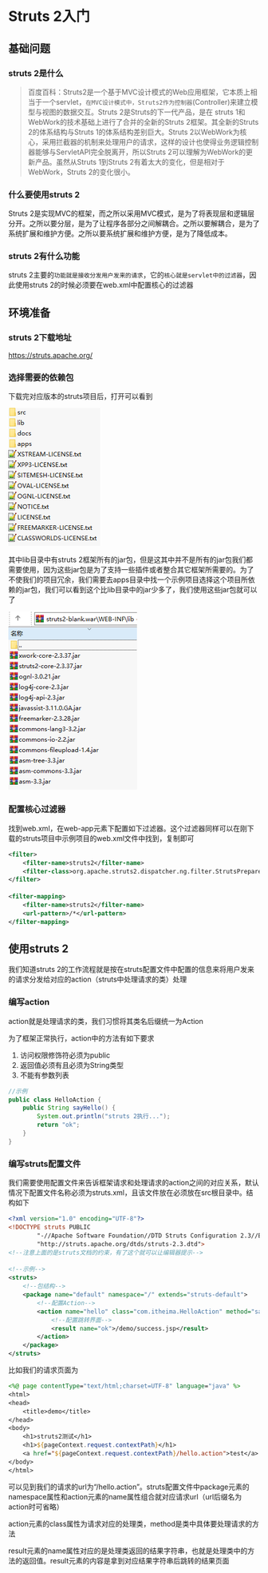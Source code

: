 # Struts 2入门

## 基础问题

### struts 2是什么

> 百度百科：Struts2是一个基于MVC设计模式的Web应用框架，它本质上相当于一个servlet，`在MVC设计模式中，Struts2作为控制器`(Controller)来建立模型与视图的数据交互。Struts 2是Struts的下一代产品，是在 struts 1和WebWork的技术基础上进行了合并的全新的Struts 2框架。其全新的Struts 2的体系结构与Struts 1的体系结构差别巨大。Struts 2以WebWork为核心，采用拦截器的机制来处理用户的请求，这样的设计也使得业务逻辑控制器能够与ServletAPI完全脱离开，所以Struts 2可以理解为WebWork的更新产品。虽然从Struts 1到Struts 2有着太大的变化，但是相对于WebWork，Struts 2的变化很小。

### 什么要使用struts 2

Struts 2是实现MVC的框架，而之所以采用MVC模式，是为了将表现层和逻辑层分开。之所以要分层，是为了让程序各部分之间解耦合。之所以要解耦合，是为了系统扩展和维护方便。之所以要系统扩展和维护方便，是为了降低成本。

### struts 2有什么功能

struts 2主要的`功能就是接收分发用户发来的请求`，它的`核心就是servlet中的过滤器`，因此使用struts 2的时候必须要在web.xml中配置核心的过滤器

## 环境准备

### struts 2下载地址

https://struts.apache.org/

### 选择需要的依赖包

下载完对应版本的struts项目后，打开可以看到

![image-20200610185758085](image/struts%202/image-20200610185758085.png)

其中lib目录中有struts 2框架所有的jar包，但是这其中并不是所有的jar包我们都需要使用，因为这些jar包是为了支持一些插件或者整合其它框架所需要的。为了不使我们的项目冗余，我们需要去apps目录中找一个示例项目选择这个项目所依赖的jar包，我们可以看到这个比lib目录中的jar少多了，我们使用这些jar包就可以了

![image-20200610191557986](image/struts%202/image-20200610191557986.png)

### 配置核心过滤器

找到web.xml，在web-app元素下配置如下过滤器。这个过滤器同样可以在刚下载的struts项目中示例项目的web.xml文件中找到，复制即可

```xml
<filter>
    <filter-name>struts2</filter-name>
    <filter-class>org.apache.struts2.dispatcher.ng.filter.StrutsPrepareAndExecuteFilter</filter-class>
</filter>

<filter-mapping>
    <filter-name>struts2</filter-name>
    <url-pattern>/*</url-pattern>
</filter-mapping>
```
## 使用struts 2

我们知道struts 2的工作流程就是按在struts配置文件中配置的信息来将用户发来的请求分发给对应的action（struts中处理请求的类）处理

### 编写action

action就是处理请求的类，我们习惯将其类名后缀统一为Action

为了框架正常执行，action中的方法有如下要求

1. 访问权限修饰符必须为public
2. 返回值必须有且必须为String类型
3. 不能有参数列表

```java
//示例
public class HelloAction {
    public String sayHello() {
        System.out.println("struts 2执行...");
        return "ok";
    }
}
```

### 编写struts配置文件

我们需要使用配置文件来告诉框架请求和处理请求的action之间的对应关系，默认情况下配置文件名称必须为struts.xml，且该文件放在必须放在src根目录中。结构如下

```xml
<?xml version="1.0" encoding="UTF-8"?>
<!DOCTYPE struts PUBLIC
        "-//Apache Software Foundation//DTD Struts Configuration 2.3//EN"
        "http://struts.apache.org/dtds/struts-2.3.dtd">
<!--注意上面的是struts文档的约束，有了这个就可以让编辑器提示-->

<!--示例-->
<struts>
    <!--包结构-->
    <package name="default" namespace="/" extends="struts-default">
        <!--配置Action-->
        <action name="hello" class="com.itheima.HelloAction" method="sayHello">
            <!--配置跳转界面-->
            <result name="ok">/demo/success.jsp</result>
        </action>
    </package>
</struts>
```

比如我们的请求页面为

```jsp
<%@ page contentType="text/html;charset=UTF-8" language="java" %>
<html>
<head>
    <title>demo</title>
</head>
<body>
    <h1>struts2测试</h1>
    <h1>${pageContext.request.contextPath}</h1>
    <a href="${pageContext.request.contextPath}/hello.action">test</a>
</body>
</html>
```

可以见到我们的请求的url为“/hello.action”。struts配置文件中package元素的namespace属性和action元素的name属性组合就对应请求url（url后缀名为action时可省略）

action元素的class属性为请求对应的处理类，method是类中具体要处理请求的方法

result元素的name属性对应的是处理类返回的结果字符串，也就是处理类中的方法的返回值。result元素的内容是拿到对应结果字符串后跳转的结果页面